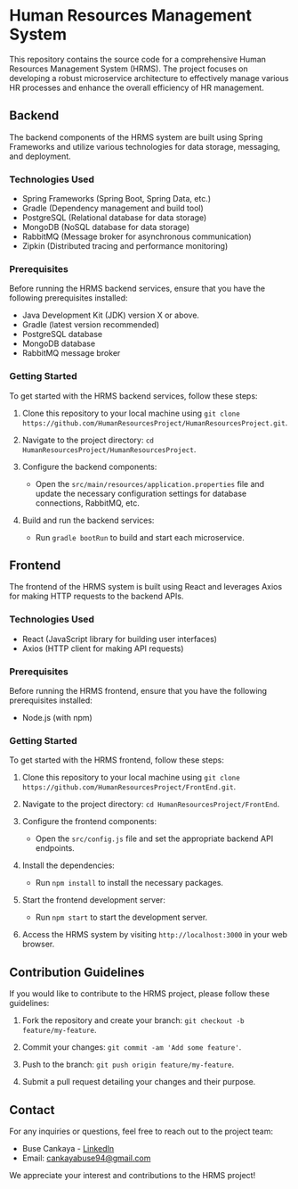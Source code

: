 # Human Resources Management System

This repository contains the source code for a comprehensive Human Resources Management System (HRMS). The project focuses on developing a robust microservice architecture to effectively manage various HR processes and enhance the overall efficiency of HR management.

## Backend

The backend components of the HRMS system are built using Spring Frameworks and utilize various technologies for data storage, messaging, and deployment.

### Technologies Used

- Spring Frameworks (Spring Boot, Spring Data, etc.)
- Gradle (Dependency management and build tool)
- PostgreSQL (Relational database for data storage)
- MongoDB (NoSQL database for data storage)
- RabbitMQ (Message broker for asynchronous communication)
- Zipkin (Distributed tracing and performance monitoring)

### Prerequisites

Before running the HRMS backend services, ensure that you have the following prerequisites installed:

- Java Development Kit (JDK) version X or above.
- Gradle (latest version recommended)
- PostgreSQL database
- MongoDB database
- RabbitMQ message broker

### Getting Started

To get started with the HRMS backend services, follow these steps:

1. Clone this repository to your local machine using `git clone https://github.com/HumanResourcesProject/HumanResourcesProject.git`.

2. Navigate to the project directory: `cd HumanResourcesProject/HumanResourcesProject`.

3. Configure the backend components:
   - Open the `src/main/resources/application.properties` file and update the necessary configuration settings for database connections, RabbitMQ, etc.

4. Build and run the backend services:
   - Run `gradle bootRun` to build and start each microservice.

## Frontend

The frontend of the HRMS system is built using React and leverages Axios for making HTTP requests to the backend APIs.

### Technologies Used

- React (JavaScript library for building user interfaces)
- Axios (HTTP client for making API requests)

### Prerequisites

Before running the HRMS frontend, ensure that you have the following prerequisites installed:

- Node.js (with npm)

### Getting Started

To get started with the HRMS frontend, follow these steps:

1. Clone this repository to your local machine using `git clone https://github.com/HumanResourcesProject/FrontEnd.git`.

2. Navigate to the project directory: `cd HumanResourcesProject/FrontEnd`.

3. Configure the frontend components:
   - Open the `src/config.js` file and set the appropriate backend API endpoints.

4. Install the dependencies:
   - Run `npm install` to install the necessary packages.

5. Start the frontend development server:
   - Run `npm start` to start the development server.

6. Access the HRMS system by visiting `http://localhost:3000` in your web browser.

## Contribution Guidelines

If you would like to contribute to the HRMS project, please follow these guidelines:

1. Fork the repository and create your branch: `git checkout -b feature/my-feature`.

2. Commit your changes: `git commit -am 'Add some feature'`.

3. Push to the branch: `git push origin feature/my-feature`.

4. Submit a pull request detailing your changes and their purpose.

## Contact

For any inquiries or questions, feel free to reach out to the project team:

- Buse Cankaya - [LinkedIn](https://linkedin.com/in/buse-cankaya/)
- Email: cankayabuse94@gmail.com

We appreciate your interest and contributions to the HRMS project!

